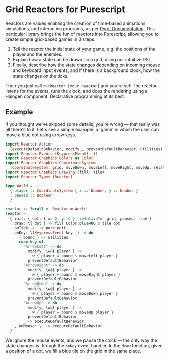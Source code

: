 # Grid Reactors for Purescript

Reactors are values enabling the creation of time-based animations, simulations, and interactive programs, as per [Pyret Documentation](https://www.pyret.org/docs/latest/reactors.html). This particular library brings the fun of reactors into Purescript, allowing you to create simple grid-based games in 3 steps:

1. Tell the reactor the initial state of your game, e.g. the positions of the player and the enemies.
2. Explain how a state can be drawn on a grid, using our intuitive DSL.
3. Finally, describe how the state changes depending on incoming mouse and keyboard input events, and if there is a background clock, how the state changes on the ticks.

Then you just call `runReactor [your reactor]` and you're set! The reactor listens for the events, runs the clock, and does the rendering using a Halogen component. Declarative programming at its best.

## Example

If you thought we've skipped some details, you're wrong — that really was all there's to it. Let's see a simple example: a 'game' in which the user can move a blue dot using arrow keys.

```haskell
import Reactor.Action
  (executeDefaultBehavior, modify_, preventDefaultBehavior, utilities)
import Reactor.Events (KeypressEvent(..))
import Reactor.Graphics.Colors as Color
import Reactor.Graphics.CoordinateSystem
  (CoordinateSystem, grid, moveDown, moveLeft, moveRight, moveUp, relativeTo)
import Reactor.Graphics.Drawing (fill, tile)
import Reactor.Types (Reactor)

type World =
  { player :: CoordinateSystem { x :: Number, y :: Number }
  , paused :: Boolean
  }

reactor :: forall m. Reactor m World
reactor =
  { init: { dot: { x: 0, y: 0 } `relativeTo` grid, paused: true }
  , draw: \{ dot } -> fill Color.blue400 $ tile dot
  , onTick: \_ -> pure unit
  , onKey: \(KeypressEvent key _) -> do
      { bound } <- utilities
      case key of
        "ArrowLeft" -> do
          modify_ \w@{ player } ->
            w { player = bound $ moveLeft player }
          preventDefaultBehavior
        "ArrowRight" -> do
          modify_ \w@{ player } ->
            w { player = bound $ moveRight player }
          preventDefaultBehavior
        "ArrowDown" -> do
          modify_ \w@{ player } ->
            w { player = bound $ moveDown player }
          preventDefaultBehavior
        "ArrowUp" -> do
          modify_ \w@{ player } ->
            w { player = bound $ moveUp player }
          preventDefaultBehavior
        _ -> executeDefaultBehavior
    , onMouse: \_ -> executeDefaultBehavior
  }
```

We ignore the mouse events, and we pause the clock — the only way the state changes is through the `onKey` event handler. In the `draw` function, given a position of a dot, we fill a blue tile on the grid in the same place.
